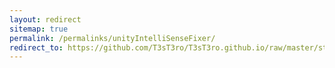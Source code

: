 ```yaml
---
layout: redirect
sitemap: true
permalink: /permalinks/unityIntelliSenseFixer/
redirect_to: https://github.com/T3sT3ro/T3sT3ro.github.io/raw/master/stuff/unityIntelliSenseFixer.tar.gz/
---
```

